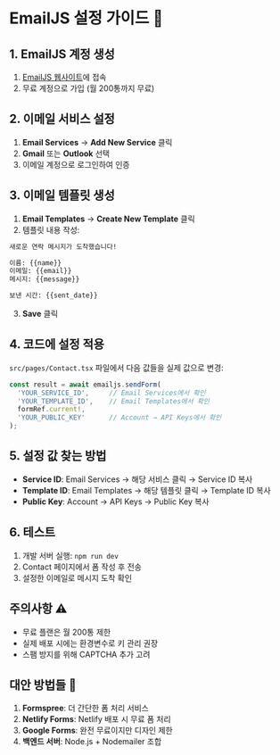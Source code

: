 # EmailJS 설정 가이드 📧

## 1. EmailJS 계정 생성
1. [EmailJS 웹사이트](https://www.emailjs.com/)에 접속
2. 무료 계정으로 가입 (월 200통까지 무료)

## 2. 이메일 서비스 설정
1. **Email Services** → **Add New Service** 클릭
2. **Gmail** 또는 **Outlook** 선택
3. 이메일 계정으로 로그인하여 인증

## 3. 이메일 템플릿 생성
1. **Email Templates** → **Create New Template** 클릭
2. 템플릿 내용 작성:

```html
새로운 연락 메시지가 도착했습니다!

이름: {{name}}
이메일: {{email}}
메시지: {{message}}

보낸 시간: {{sent_date}}
```

3. **Save** 클릭

## 4. 코드에 설정 적용
`src/pages/Contact.tsx` 파일에서 다음 값들을 실제 값으로 변경:

```typescript
const result = await emailjs.sendForm(
  'YOUR_SERVICE_ID',     // Email Services에서 확인
  'YOUR_TEMPLATE_ID',    // Email Templates에서 확인  
  formRef.current!,
  'YOUR_PUBLIC_KEY'      // Account → API Keys에서 확인
);
```

## 5. 설정 값 찾는 방법
- **Service ID**: Email Services → 해당 서비스 클릭 → Service ID 복사
- **Template ID**: Email Templates → 해당 템플릿 클릭 → Template ID 복사  
- **Public Key**: Account → API Keys → Public Key 복사

## 6. 테스트
1. 개발 서버 실행: `npm run dev`
2. Contact 페이지에서 폼 작성 후 전송
3. 설정한 이메일로 메시지 도착 확인

## 주의사항 ⚠️
- 무료 플랜은 월 200통 제한
- 실제 배포 시에는 환경변수로 키 관리 권장
- 스팸 방지를 위해 CAPTCHA 추가 고려

## 대안 방법들 🔄
1. **Formspree**: 더 간단한 폼 처리 서비스
2. **Netlify Forms**: Netlify 배포 시 무료 폼 처리
3. **Google Forms**: 완전 무료이지만 디자인 제한
4. **백엔드 서버**: Node.js + Nodemailer 조합
